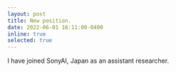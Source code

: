 ```yaml
---
layout: post
title: New position.
date: 2022-06-01 16:11:00-0400
inline: true
selected: true
---
```


I have joined SonyAI, Japan as an assistant researcher.
<!-- I will be working with the great Dr. [Lingjuan Lyu](https://sites.google.com/view/lingjuan-lyu/home). -->
